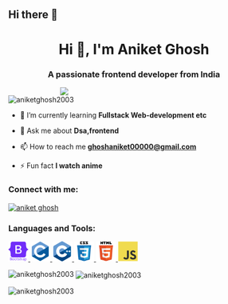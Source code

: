 ## Hi there 👋

<h1 align="center">Hi 👋, I'm Aniket Ghosh</h1>
<h3 align="center">A passionate frontend developer from India</h3>

<img align="right" width = "400" src= "![image](https://github.com/Aniketghosh2003/Aniketghosh2003/assets/121872510/9355b202-39e0-404e-b631-f98bd9f12bfd)">


<p align="left"> <img src="https://komarev.com/ghpvc/?username=aniketghosh2003&label=Profile%20views&color=0e75b6&style=flat" alt="aniketghosh2003" /> </p>

- 🌱 I’m currently learning **Fullstack Web-development etc**

- 💬 Ask me about **Dsa,frontend**

- 📫 How to reach me **ghoshaniket00000@gmail.com**

- ⚡ Fun fact **I watch anime**

<h3 align="left">Connect with me:</h3>
<p align="left">
<a href="https://linkedin.com/in/aniket ghosh" target="blank"><img align="center" src="https://raw.githubusercontent.com/rahuldkjain/github-profile-readme-generator/master/src/images/icons/Social/linked-in-alt.svg" alt="aniket ghosh" height="30" width="40" /></a>
</p>

<h3 align="left">Languages and Tools:</h3>
<p align="left"> <a href="https://getbootstrap.com" target="_blank" rel="noreferrer"> <img src="https://raw.githubusercontent.com/devicons/devicon/master/icons/bootstrap/bootstrap-plain-wordmark.svg" alt="bootstrap" width="40" height="40"/> </a> <a href="https://www.cprogramming.com/" target="_blank" rel="noreferrer"> <img src="https://raw.githubusercontent.com/devicons/devicon/master/icons/c/c-original.svg" alt="c" width="40" height="40"/> </a> <a href="https://www.w3schools.com/cpp/" target="_blank" rel="noreferrer"> <img src="https://raw.githubusercontent.com/devicons/devicon/master/icons/cplusplus/cplusplus-original.svg" alt="cplusplus" width="40" height="40"/> </a> <a href="https://www.w3schools.com/css/" target="_blank" rel="noreferrer"> <img src="https://raw.githubusercontent.com/devicons/devicon/master/icons/css3/css3-original-wordmark.svg" alt="css3" width="40" height="40"/> </a> <a href="https://www.w3.org/html/" target="_blank" rel="noreferrer"> <img src="https://raw.githubusercontent.com/devicons/devicon/master/icons/html5/html5-original-wordmark.svg" alt="html5" width="40" height="40"/> </a> <a href="https://developer.mozilla.org/en-US/docs/Web/JavaScript" target="_blank" rel="noreferrer"> <img src="https://raw.githubusercontent.com/devicons/devicon/master/icons/javascript/javascript-original.svg" alt="javascript" width="40" height="40"/> </a> </p>

<p><img align="left" src="https://github-readme-stats.vercel.app/api/top-langs?username=aniketghosh2003&show_icons=true&locale=en&layout=compact" alt="aniketghosh2003" /></p>

<p>&nbsp;<img align="center" src="https://github-readme-stats.vercel.app/api?username=aniketghosh2003&show_icons=true&locale=en" alt="aniketghosh2003" /></p>

<p><img align="center" src="https://github-readme-streak-stats.herokuapp.com/?user=aniketghosh2003&" alt="aniketghosh2003" /></p>

